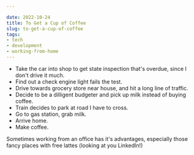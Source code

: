 ```yaml
---

date: 2022-10-24
title: To Get a Cup of Coffee
slug: to-get-a-cup-of-coffee
tags:
- tech
- development
- working-from-home
---
```


- Take the car into shop to get state inspection that's overdue, since I don't drive it much.<!-- more -->
- Find out a check engine light fails the test.
- Drive towards grocery store near house, and hit a long line of traffic.
- Decide to be a dilligent budgeter and pick up milk instead of buying coffee.
- Train decides to park at road I have to cross.
- Go to gas station, grab milk.
- Arrive home.
- Make coffee.

Sometimes working from an office has it's advantages, especially those fancy places with free lattes (looking at you LinkedIn!)
